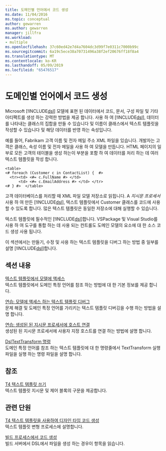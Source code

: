 ```yaml
---
title: 도메인별 언어에서 코드 생성
ms.date: 11/04/2016
ms.topic: conceptual
author: gewarren
ms.author: gewarren
manager: jillfra
ms.workload:
- multiple
ms.openlocfilehash: 37c60ed42e7d4a7604dc3d99f7e0311c7000b99c
ms.sourcegitcommit: 6a19c5ece38a70731496a38f2ef20676ff18f8a4
ms.translationtype: MT
ms.contentlocale: ko-KR
ms.lasthandoff: 05/09/2019
ms.locfileid: "65476517"
---
```

# <a name="generating-code-from-a-domain-specific-language"></a>도메인별 언어에서 코드 생성

Microsoft [!INCLUDE[dsl](../modeling/includes/dsl_md.md)] 모델에 표현 된 데이터에서 코드, 문서, 구성 파일 및 기타 아티팩트를 생성 하는 강력한 방법을 제공 합니다. 사용 하 여 [!INCLUDE[dsl](../modeling/includes/dsl_md.md)], 데이터를 나타내는 클래스의 집합을 만들 수 있습니다 및 이름이 클래스에서 텍스트 템플릿을 작성할 수 있습니다 및 해당 데이터를 반영 하는 속성입니다.

예를 들어, Fabrikam 고객 이름 및 전자 메일 주소 XML 파일을 있습니다. 개발자는 고객은 클래스, 속성 이름 및 전자 메일을 사용 하 여 모델을 만듭니다. HTML 페이지의 일부로 모든 고객의 테이블을 생성 하는이 부분을 포함 하 여 데이터를 처리 하는 데 여러 텍스트 템플릿을 작성 합니다.

```
<table>
<# foreach (Customer c in ContactList) {  #>
  <tr><td> <#= c.FullName #> </td>
      <td> <#= c.EmailAddress #> </td> </tr>
<# } #>  </table>
```

고객 데이터베이스를 처리할 때 XML 파일 모델 저장소로 읽힙니다. A *지시문 프로세서*사용 하 여 만든 [!INCLUDE[dsl](../modeling/includes/dsl_md.md)], 텍스트 템플릿에서 Customer 클래스를 코드에 사용할 수 있도록 합니다. 많은 텍스트 템플릿은 동일한 저장소에 대해 실행할 수 있습니다.

텍스트 템플릿에 필수적인 [!INCLUDE[dsl](../modeling/includes/dsl_md.md)]합니다. VSPackage 및 Visual Studio를 사용 하 여 도구를 통합 하는 데 사용 되는 컨트롤도 도메인 모델의 요소에 대 한 소스 코드 생성 사용 됩니다.

이 섹션에서는 만들기, 수정 및 사용 하는 텍스트 템플릿을 디버그 하는 방법 중 일부를 설명 [!INCLUDE[dsl](../modeling/includes/dsl_md.md)]합니다.

## <a name="in-this-section"></a>섹션 내용

[텍스트 템플릿에서 모델에 액세스](../modeling/accessing-models-from-text-templates.md)\
텍스트 템플릿에서 도메인 특정 언어를 참조 하는 방법에 대 한 기본 정보를 제공 합니다.

[연습: 모델에 액세스 하는 텍스트 템플릿 디버그](../modeling/walkthrough-debugging-a-text-template-that-accesses-a-model.md)\
문제 해결 및 도메인 특정 언어를 가리키는 텍스트 템플릿 디버깅을 수행 하는 방법을 설명 합니다.

[연습: 생성된 된 지시문 프로세서에 호스트 연결](../modeling/walkthrough-connecting-a-host-to-a-generated-directive-processor.md)\
생성된 된 지시문 프로세서에 사용자 지정 호스트를 연결 하는 방법에 설명 합니다.

[DslTextTransform 명령](../modeling/the-dsltexttransform-command.md)\
도메인 특정 언어를 참조 하는 텍스트 템플릿에 대 한 명령줄에서 TextTransform 실행 파일을 실행 하는 명령 파일을 설명 합니다.

## <a name="reference"></a>참조

[T4 텍스트 템플릿 쓰기](../modeling/writing-a-t4-text-template.md)\
텍스트 템플릿 지시문 및 제어 블록의 구문을 제공합니다.

## <a name="related-sections"></a>관련 단원

[T4 텍스트 템플릿을 사용하여 디자인 타임 코드 생성](../modeling/design-time-code-generation-by-using-t4-text-templates.md)\
텍스트 템플릿 변형 프로세스에 설명합니다.

[빌드 프로세스에서 코드 생성](../modeling/code-generation-in-a-build-process.md)\
빌드 서버에서 DSL에서 파일을 생성 하는 경우이 항목을 읽습니다.